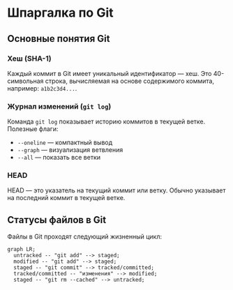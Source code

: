 # Шпаргалка по Git

## Основные понятия Git

### Хеш (SHA-1)
Каждый коммит в Git имеет уникальный идентификатор — хеш. Это 40-символьная строка, вычисляемая на основе содержимого коммита, например: `a1b2c3d4...`.

### Журнал изменений (`git log`)
Команда `git log` показывает историю коммитов в текущей ветке. Полезные флаги:
- `--oneline` — компактный вывод
- `--graph` — визуализация ветвления
- `--all` — показать все ветки

### HEAD
HEAD — это указатель на текущий коммит или ветку. Обычно указывает на последний коммит в текущей ветке.

## Статусы файлов в Git

Файлы в Git проходят следующий жизненный цикл:

```mermaid
graph LR;
  untracked -- "git add" --> staged;
  modified -- "git add" --> staged;
  staged -- "git commit" --> tracked/committed;
  tracked/committed -- "изменения" --> modified;
  staged -- "git rm --cached" --> untracked;
